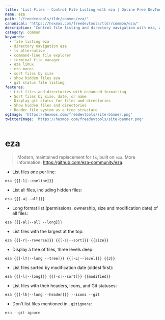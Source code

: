 ```yaml
---
title: 'List Files - Control File Listing with eza | Online Free DevTools by Hexmos'
name: eza
path: '/freedevtools/tldr/common/eza/'
canonical: 'https://hexmos.com/freedevtools/tldr/common/eza/'
description: 'Control file listing and directory navigation with eza, a modern replacement for ls. Explore files, sort by size, and view git status with this command-line tool. Free online tool, no registration required.'
category: common
keywords:
  - file listing eza
  - directory navigation eza
  - ls alternative
  - command-line file explorer
  - terminal file manager
  - eza linux
  - eza macos
  - sort files by size
  - show hidden files eza
  - git status file listing
features:
  - List files and directories with enhanced formatting
  - Sort files by size, date, or name
  - Display git status for files and directories
  - Show hidden files and directories
  - Render file system as a tree structure
ogImage: 'https://hexmos.com/freedevtools/site-banner.png'
twitterImage: 'https://hexmos.com/freedevtools/site-banner.png'
---
```


# eza

> Modern, maintained replacement for `ls`, built on `exa`.
> More information: <https://github.com/eza-community/eza>.

- List files one per line:

`eza {{[-1|--oneline]}}`

- List all files, including hidden files:

`eza {{[-a|--all]}}`

- Long format list (permissions, ownership, size and modification date) of all files:

`eza {{[-al|--all --long]}}`

- List files with the largest at the top:

`eza {{[-r|--reverse]}} {{[-s|--sort]}} {{size}}`

- Display a tree of files, three levels deep:

`eza {{[-lT|--long --tree]}} {{[-L|--level]}} {{3}}`

- List files sorted by modification date (oldest first):

`eza {{[-l|--long]}} {{[-s|--sort]}} {{modified}}`

- List files with their headers, icons, and Git statuses:

`eza {{[-lh|--long --header]}} --icons --git`

- Don't list files mentioned in `.gitignore`:

`eza --git-ignore`
